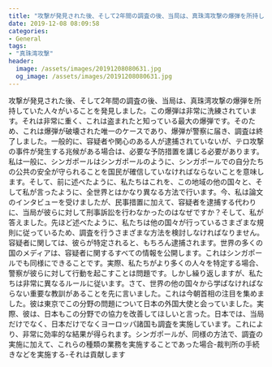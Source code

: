 ```yaml
---
title: "攻撃が発見された後、そして2年間の調査の後、当局は、真珠湾攻撃の爆弾を所持していた人々がいることを発見しました。"
date: 2019-12-08 08:09:58
categories:
- General
tags:
- "真珠湾攻撃"
header:
  image: /assets/images/20191208080631.jpg
  og_image: /assets/images/20191208080631.jpg
---
```


攻撃が発見された後、そして2年間の調査の後、当局は、真珠湾攻撃の爆弾を所持していた人々がいることを発見しました。この爆弾は非常に洗練されています。それは非常に重く、これは盗まれたと知っている最大の爆弾です。そのため、これは爆弾が破壊された唯一のケースであり、爆弾が警察に届き、調査は終了しました。一般的に、容疑者や関心のある人が逮捕されていないが、テロ攻撃の事件が発生する兆候がある場合は、必要な予防措置を講じる必要があります。私は一般に、シンガポールはシンガポールのように、シンガポールでの自分たちの公共の安全が守られることを国民が確信していなければならないことを意味します。そして、前に述べたように、私たちはこれを、この地域の他の国々と、そして私が言ったように、全世界とはかなり異なる方法で行います。今、私は論文のインタビューを受けましたが、民事措置に加えて、容疑者を逮捕する代わりに、当局が彼らに対して刑事訴訟を行わなかったのはなぜですか？そして、私が答えました。先ほど述べたように、私たちは他の国々が行っているさまざまな規則に従っているため、調査を行うさまざまな方法を検討しなければなりません。容疑者に関しては、彼らが特定されると、もちろん逮捕されます。世界の多くの国のメディアは、容疑者に関するすべての情報を公開します。これはシンガポールでも同様にできることです。実際、私たちがより多くの人々を特定する場合、警察が彼らに対して行動を起こすことは問題です。しかし繰り返しますが、私たちは非常に異なるルールに従います。さて、世界の他の国々から学ばなければならない重要な教訓があることを先に言いました。これは今朝首相の注目を集めました。彼は東京でこの分野の問題について日本の外国大使と会っていました。実際、彼は、日本もこの分野での協力を改善してほしいと言った。日本では、当局だけでなく、日本だけでなくヨーロッパ諸国も調査を実施しています。これにより、非常に効率的な結果が得られます。シンガポールが、同様の方法で、調査の実施に加えて、これらの種類の業務を実施することであった場合-裁判所の手続きなどを実施する-それは貢献します
